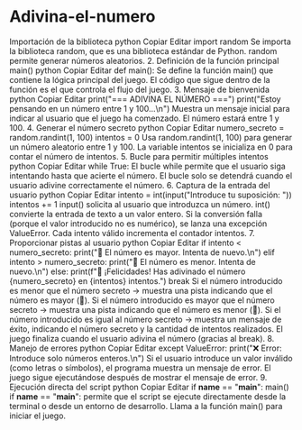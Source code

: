 # Adivina-el-numero
Importación de la biblioteca
python
Copiar
Editar
import random
Se importa la biblioteca random, que es una biblioteca estándar de Python.
random permite generar números aleatorios.
2. Definición de la función principal main()
python
Copiar
Editar
def main():
Se define la función main() que contiene la lógica principal del juego.
El código que sigue dentro de la función es el que controla el flujo del juego.
3. Mensaje de bienvenida
python
Copiar
Editar
    print("=== ADIVINA EL NÚMERO ===")
    print("Estoy pensando en un número entre 1 y 100...\n")
Muestra un mensaje inicial para indicar al usuario que el juego ha comenzado.
El número estará entre 1 y 100.
4. Generar el número secreto
python
Copiar
Editar
    numero_secreto = random.randint(1, 100)
    intentos = 0
Usa random.randint(1, 100) para generar un número aleatorio entre 1 y 100.
La variable intentos se inicializa en 0 para contar el número de intentos.
5. Bucle para permitir múltiples intentos
python
Copiar
Editar
    while True:
El bucle while permite que el usuario siga intentando hasta que acierte el número.
El bucle solo se detendrá cuando el usuario adivine correctamente el número.
6. Captura de la entrada del usuario
python
Copiar
Editar
        intento = int(input("Introduce tu suposición: "))
        intentos += 1
input() solicita al usuario que introduzca un número.
int() convierte la entrada de texto a un valor entero.
Si la conversión falla (porque el valor introducido no es numérico), se lanza una excepción ValueError.
Cada intento válido incrementa el contador intentos.
7. Proporcionar pistas al usuario
python
Copiar
Editar
        if intento < numero_secreto:
            print("🔼 El número es mayor. Intenta de nuevo.\n")
        elif intento > numero_secreto:
            print("🔽 El número es menor. Intenta de nuevo.\n")
        else:
            print(f"🎉 ¡Felicidades! Has adivinado el número {numero_secreto} en {intentos} intentos.")
            break
Si el número introducido es menor que el número secreto → muestra una pista indicando que el número es mayor (🔼).
Si el número introducido es mayor que el número secreto → muestra una pista indicando que el número es menor (🔽).
Si el número introducido es igual al número secreto → muestra un mensaje de éxito, indicando el número secreto y la cantidad de intentos realizados.
El juego finaliza cuando el usuario adivina el número (gracias al break).
8. Manejo de errores
python
Copiar
Editar
    except ValueError:
        print("❌ Error: Introduce solo números enteros.\n")
Si el usuario introduce un valor inválido (como letras o símbolos), el programa muestra un mensaje de error.
El juego sigue ejecutándose después de mostrar el mensaje de error.
9. Ejecución directa del script
python
Copiar
Editar
if __name__ == "__main__":
    main()
if __name__ == "__main__": permite que el script se ejecute directamente desde la terminal o desde un entorno de desarrollo.
Llama a la función main() para iniciar el juego.
